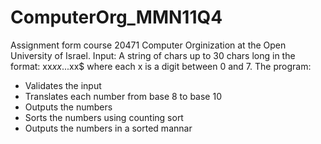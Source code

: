 # ComputerOrg_MMN11Q4

Assignment form course 20471 Computer Orginization at the Open University of Israel.
Input: A string of chars up to 30 chars long in the format: xx$xx$...xx$ where each x is a digit between 0 and 7.
The program:
- Validates the input
- Translates each number from base 8 to base 10
- Outputs the numbers
- Sorts the numbers using counting sort
- Outputs the numbers in a sorted mannar
